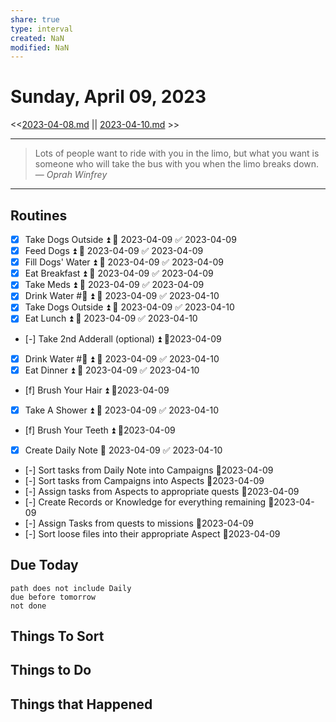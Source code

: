 ```yaml
---
share: true
type: interval
created: NaN 
modified: NaN
---
```

# Sunday, April 09, 2023
<<[2023-04-08.md](./2023-04-08.md) || [2023-04-10.md](./2023-04-10.md) >>

---

> Lots of people want to ride with you in the limo, but what you want is someone who will take the bus with you when the limo breaks down.
> — <cite>Oprah Winfrey</cite>

---

## Routines
- [x] Take Dogs Outside ⏫ 📅 2023-04-09 ✅ 2023-04-09
- [x] Feed Dogs ⏫ 📅 2023-04-09 ✅ 2023-04-09
- [x] Fill Dogs' Water ⏫ 📅 2023-04-09 ✅ 2023-04-09
- [x] Eat Breakfast ⏫ 📅 2023-04-09 ✅ 2023-04-09
- [x] Take Meds ⏫ 📅 2023-04-09 ✅ 2023-04-09
- [x] Drink Water #🌊 ⏫ 📅 2023-04-09 ✅ 2023-04-10
- [x] Take Dogs Outside ⏫ 📅 2023-04-09 ✅ 2023-04-10
- [x] Eat Lunch ⏫ 📅 2023-04-09 ✅ 2023-04-10
- [-] Take 2nd Adderall (optional) ⏫ 📆2023-04-09
- [x] Drink Water #🌊 ⏫ 📅 2023-04-09 ✅ 2023-04-10
- [x] Eat Dinner ⏫ 📅 2023-04-09 ✅ 2023-04-10
- [f] Brush Your Hair ⏫ 📆2023-04-09
- [x] Take A Shower ⏫ 📅 2023-04-09 ✅ 2023-04-10
- [f] Brush Your Teeth ⏫ 📆2023-04-09
- [x] Create Daily Note 📅 2023-04-09 ✅ 2023-04-10
- [-] Sort tasks from Daily Note into Campaigns 📆2023-04-09
- [-] Sort tasks from Campaigns into Aspects 📆2023-04-09
- [-] Assign tasks from Aspects to appropriate quests 📆2023-04-09
- [-] Create Records or Knowledge for everything remaining 📆2023-04-09
- [-] Assign Tasks from quests to missions 📆2023-04-09
- [-] Sort loose files into their appropriate Aspect 📆2023-04-09

## Due Today
```tasks
path does not include Daily
due before tomorrow
not done
```
## Things To Sort





## Things to Do


## Things that Happened
